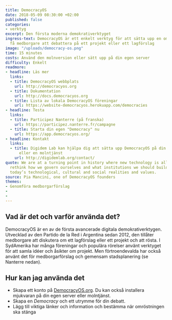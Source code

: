 ```yaml
---
title: DemocracyOS
date: 2018-05-09 08:30:00 +02:00
published: false
categories:
- verktyg
excerpt: Den första moderna demokrativerktyget
ingress-text: DemocracyOS är ett enkelt verktyg för att sätta upp en omröstning och
  få medborgare att debattera på ett projekt eller ett lagförslag
image: "/uploads/democracy-os.png"
time: 15 minutes
costs: Använd den molnversion eller sätt upp på din egen server
difficulty: Enkelt
readmore:
- headline: Läs mer
  links:
  - title: DemocracyOS webbplats
    url: http://democracyos.org
  - title: Dokumentation
    url: http://docs.democracyos.org
  - title: Lista av lokala DemocracyOS föreningar
    url: https://website-democracyos.herokuapp.com/democracies
- headline: Testa
  links:
  - title: Participez Nanterre (på franska)
    url: https://participez.nanterre.fr/campagne
  - title: Starta din egen "Democracy" nu
    url: https://app.democracyos.org/
- headline: Kontakt
  links:
  - title: Digidem Lab kan hjälpa dig att sätta upp DemocracyOS på din egen server
      eller en molntjänst
    url: http://digidemlab.org/contact/
quote: We are at a turning point in history where new technology is allowing us to
  rethink how we govern ourselves and what institutions we should build to reflect
  today’s technological, cultural and social realities and values.
source: Pia Mancini, one of DemocracyOS founders
themes:
- Genomföra medborgarförslag
- 
- 
---
```


## Vad är det och varför använda det?

DemocracyOS är en av de första avancerade digitala demokrativerktygen. Utvecklad av den Partido de la Red i Argentina sedan 2012, den tillåter medborgare att diskutera om ett lagförslag eller ett projekt och att rösta. I SydAmerika har många föreningar och populära rörelser använt verktyget för att samla idéer och åsikter om projekt. Men förtroendevalda har också använt det för medborgarförslag och gemensam stadsplanering (se Nanterre nedan).

## Hur kan jag använda det

* Skapa ett konto på [DemocracyOS.org](https://app.democracyos.org/). Du kan också installera mjukvaran på din egen server eller molntjänst.
* Skapa en *Democracy* och ett utrymme för din debatt.
* Lägg till viktiga länker och information och bestämma när omröstningen ska stänga